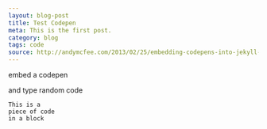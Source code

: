 ```yaml
---
layout: blog-post
title: Test Codepen
meta: This is the first post.
category: blog
tags: code
source: http://andymcfee.com/2013/02/25/embedding-codepens-into-jekyll-blogs/
---
```


embed a codepen
<!-- <pre class="codepen" data-height="470" data-type="result" data-href="kjmBd" data-user="andymcfee" data-safe="true"> <code> </code> <a href="http://codepen.io/andymcfee/pen/kjmBd">Check out this Pen!</a> </pre>
<script src="http://codepen.io/assets/embed/ei.js"> </script> -->

and type random code
~~~~
This is a
piece of code
in a block
~~~~
